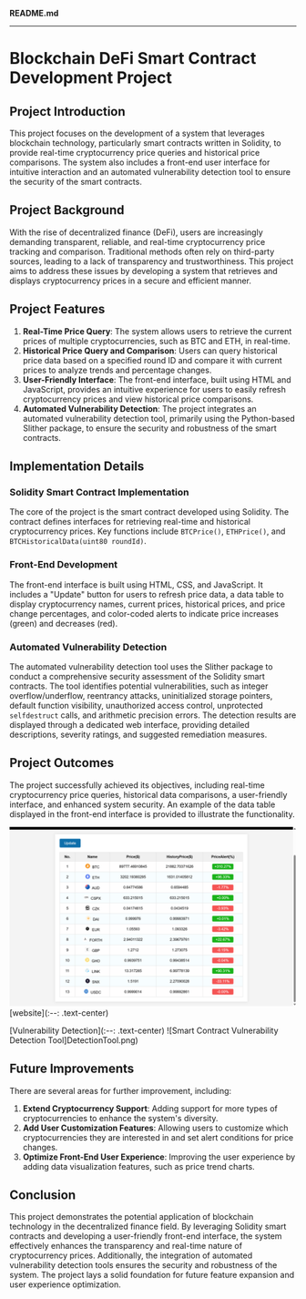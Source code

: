**README.md**

---

# Blockchain DeFi Smart Contract Development Project

## Project Introduction

This project focuses on the development of a system that leverages blockchain technology, particularly smart contracts written in Solidity, to provide real-time cryptocurrency price queries and historical price comparisons. The system also includes a front-end user interface for intuitive interaction and an automated vulnerability detection tool to ensure the security of the smart contracts.

## Project Background

With the rise of decentralized finance (DeFi), users are increasingly demanding transparent, reliable, and real-time cryptocurrency price tracking and comparison. Traditional methods often rely on third-party sources, leading to a lack of transparency and trustworthiness. This project aims to address these issues by developing a system that retrieves and displays cryptocurrency prices in a secure and efficient manner.

## Project Features

1. **Real-Time Price Query**: The system allows users to retrieve the current prices of multiple cryptocurrencies, such as BTC and ETH, in real-time.
2. **Historical Price Query and Comparison**: Users can query historical price data based on a specified round ID and compare it with current prices to analyze trends and percentage changes.
3. **User-Friendly Interface**: The front-end interface, built using HTML and JavaScript, provides an intuitive experience for users to easily refresh cryptocurrency prices and view historical price comparisons.
4. **Automated Vulnerability Detection**: The project integrates an automated vulnerability detection tool, primarily using the Python-based Slither package, to ensure the security and robustness of the smart contracts.

## Implementation Details

### Solidity Smart Contract Implementation

The core of the project is the smart contract developed using Solidity. The contract defines interfaces for retrieving real-time and historical cryptocurrency prices. Key functions include `BTCPrice()`, `ETHPrice()`, and `BTCHistoricalData(uint80 roundId)`.

### Front-End Development

The front-end interface is built using HTML, CSS, and JavaScript. It includes a "Update" button for users to refresh price data, a data table to display cryptocurrency names, current prices, historical prices, and price change percentages, and color-coded alerts to indicate price increases (green) and decreases (red).

### Automated Vulnerability Detection

The automated vulnerability detection tool uses the Slither package to conduct a comprehensive security assessment of the Solidity smart contracts. The tool identifies potential vulnerabilities, such as integer overflow/underflow, reentrancy attacks, uninitialized storage pointers, default function visibility, unauthorized access control, unprotected `selfdestruct` calls, and arithmetic precision errors. The detection results are displayed through a dedicated web interface, providing detailed descriptions, severity ratings, and suggested remediation measures.

## Project Outcomes

The project successfully achieved its objectives, including real-time cryptocurrency price queries, historical data comparisons, a user-friendly interface, and enhanced system security. An example of the data table displayed in the front-end interface is provided to illustrate the functionality.

![real-time cryptocurrency price website](Website.png)
[website](:--: .text-center)

[Vulnerability Detection](:--: .text-center)
![Smart Contract Vulnerability Detection Tool]DetectionTool.png)


## Future Improvements

There are several areas for further improvement, including:

1. **Extend Cryptocurrency Support**: Adding support for more types of cryptocurrencies to enhance the system's diversity.
2. **Add User Customization Features**: Allowing users to customize which cryptocurrencies they are interested in and set alert conditions for price changes.
3. **Optimize Front-End User Experience**: Improving the user experience by adding data visualization features, such as price trend charts.

## Conclusion

This project demonstrates the potential application of blockchain technology in the decentralized finance field. By leveraging Solidity smart contracts and developing a user-friendly front-end interface, the system effectively enhances the transparency and real-time nature of cryptocurrency prices. Additionally, the integration of automated vulnerability detection tools ensures the security and robustness of the system. The project lays a solid foundation for future feature expansion and user experience optimization.

